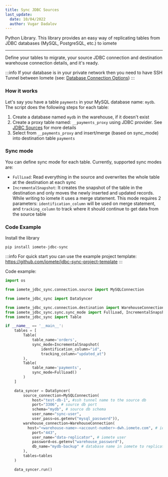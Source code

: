 ```yaml
---
title: Sync JDBC Sources
last_update:
  date: 10/04/2022
  author: Vugar Dadalov
---
```


<!-- <head>
  <title>Sync JDBC Sources</title>
  <meta
    name="description"
    content="Sync JDBC Sources"
  />
</head> -->

Python Library. This library provides an easy way of replicating tables from JDBC databases (MySQL, PostgreSQL, etc.) to iomete
___

Define your tables to migrate, your source JDBC connection and destination warehouse connection details, and it's ready.


:::info
If your database is in your private network then you need to have SSH Tunnel between Iomete (see: [Database Connection Options](../administration-guide/database-connection-options))
:::

### How it works

Let's say you have a table `payments` in your MySQL database name: `mydb`.
The script does the following steps for each table:
  1. Create a database named `mydb` in the warehouse, if it doesn't exist
  2. Create a proxy table named: `__payments_proxy` using JDBC provider. See <a href="https://iomete.readme.io/docs/jdbc-sources" target="_blank">JDBC Sources</a> for more details
  3. Select from `__payments_proxy` and insert/merge (based on sync_mode) into destination table `payments`

### Sync mode

You can define sync mode for each table. Currently, supported sync modes are:

  * `FullLoad`: Read everything in the source and overwrites the whole table at the destination at each sync
  * `IncrementalSnapshot`: It creates the snapshot of the table in the destination and only moves the newly inserted and updated records. While writing to iomete it uses a merge statement. This mode requires 2 parameters: `identification_column` will be used on merge statement, and `tracking_column` to track where it should continue to get data from the source table 

### Code Example

Install the library

```
pip install iomete-jdbc-sync
```

:::info
For quick start you can use the example project template: https://github.com/iomete/jdbc-sync-project-template
:::

Code example:
```python
import os

from iomete_jdbc_sync.connection.source import MySQLConnection

from iomete_jdbc_sync import DataSyncer

from iomete_jdbc_sync.connection.destination import WarehouseConnection
from iomete_jdbc_sync.sync.sync_mode import FullLoad, IncrementalSnapshot
from iomete_jdbc_sync import Table

if __name__ == '__main__':
    tables = [
        Table(
            table_name='orders',
            sync_mode=IncrementalSnapshot(
                identification_column="id",
                tracking_column="updated_at")
        ),
        Table(
            table_name='payments',
            sync_mode=FullLoad()
        )
    ]

    data_syncer = DataSyncer(
        source_connection=MySQLConnection(
            host="test-db-1", #ssh tunnel name to the source db
            port="3306", # source db port
            schema="mydb", # source db schema
            user_name="sync-user", 
            user_pass=os.getenv("mysql_password")),
        warehouse_connection=WarehouseConnection(
          host="<warehouse-name>-<account-number>-dwh.iomete.com", # iomete warehouse instance
            port="443",
            user_name="data-replicator", # iomete user
            password=os.getenv("warehouse_password"),
            db_name="mydb-backup" # database name in iomete to replicate data to
        ),
        tables=tables
    )

    data_syncer.run()
```